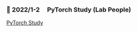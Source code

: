 ### 🍎 2022/1-2 &nbsp; &nbsp; PyTorch Study (Lab People) &nbsp; &nbsp; &nbsp; &nbsp; &nbsp;
<u>[PyTorch Study](https://kimhyunuk98.github.io/category/py-torch-study/)</u>  &nbsp; &nbsp; &nbsp; &nbsp;&nbsp; &nbsp; 

